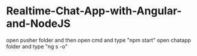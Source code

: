 # Realtime-Chat-App-with-Angular-and-NodeJS
open pusher folder and then open cmd and type "npm start"
open chatapp folder and type "ng s -o"
